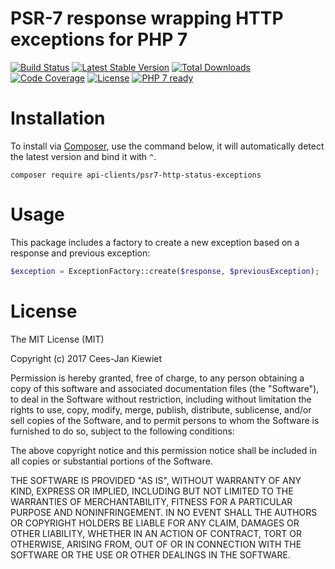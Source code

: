 # PSR-7 response wrapping HTTP exceptions for PHP 7

[![Build Status](https://travis-ci.org/php-api-clients/psr7-http-status-exceptions.svg?branch=master)](https://travis-ci.org/php-api-clients/psr7-http-status-exceptions)
[![Latest Stable Version](https://poser.pugx.org/api-clients/psr7-http-status-exceptions/v/stable.png)](https://packagist.org/packages/api-clients/psr7-http-status-exceptions)
[![Total Downloads](https://poser.pugx.org/api-clients/psr7-http-status-exceptions/downloads.png)](https://packagist.org/packages/api-clients/psr7-http-status-exceptions)
[![Code Coverage](https://scrutinizer-ci.com/g/php-api-clients/psr7-http-status-exceptions/badges/coverage.png?b=master)](https://scrutinizer-ci.com/g/php-api-clients/psr7-http-status-exceptions/?branch=master)
[![License](https://poser.pugx.org/api-clients/psr7-http-status-exceptions/license.png)](https://packagist.org/packages/api-clients/psr7-http-status-exceptions)
[![PHP 7 ready](http://php7ready.timesplinter.ch/php-api-clients/psr7-http-status-exceptions/badge.svg)](https://travis-ci.org/php-api-clients/psr7-http-status-exceptions)

# Installation

To install via [Composer](http://getcomposer.org/), use the command below, it will automatically detect the latest version and bind it with `^`.

```
composer require api-clients/psr7-http-status-exceptions 
```
# Usage

This package includes a factory to create a new exception based on a response and previous exception:

```php
$exception = ExceptionFactory::create($response, $previousException);
```

# License

The MIT License (MIT)

Copyright (c) 2017 Cees-Jan Kiewiet

Permission is hereby granted, free of charge, to any person obtaining a copy
of this software and associated documentation files (the "Software"), to deal
in the Software without restriction, including without limitation the rights
to use, copy, modify, merge, publish, distribute, sublicense, and/or sell
copies of the Software, and to permit persons to whom the Software is
furnished to do so, subject to the following conditions:

The above copyright notice and this permission notice shall be included in all
copies or substantial portions of the Software.

THE SOFTWARE IS PROVIDED "AS IS", WITHOUT WARRANTY OF ANY KIND, EXPRESS OR
IMPLIED, INCLUDING BUT NOT LIMITED TO THE WARRANTIES OF MERCHANTABILITY,
FITNESS FOR A PARTICULAR PURPOSE AND NONINFRINGEMENT. IN NO EVENT SHALL THE
AUTHORS OR COPYRIGHT HOLDERS BE LIABLE FOR ANY CLAIM, DAMAGES OR OTHER
LIABILITY, WHETHER IN AN ACTION OF CONTRACT, TORT OR OTHERWISE, ARISING FROM,
OUT OF OR IN CONNECTION WITH THE SOFTWARE OR THE USE OR OTHER DEALINGS IN THE
SOFTWARE.
